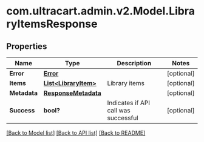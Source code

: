 # com.ultracart.admin.v2.Model.LibraryItemsResponse
## Properties

Name | Type | Description | Notes
------------ | ------------- | ------------- | -------------
**Error** | [**Error**](Error.md) |  | [optional] 
**Items** | [**List&lt;LibraryItem&gt;**](LibraryItem.md) | Library items | [optional] 
**Metadata** | [**ResponseMetadata**](ResponseMetadata.md) |  | [optional] 
**Success** | **bool?** | Indicates if API call was successful | [optional] 


[[Back to Model list]](../README.md#documentation-for-models) [[Back to API list]](../README.md#documentation-for-api-endpoints) [[Back to README]](../README.md)

